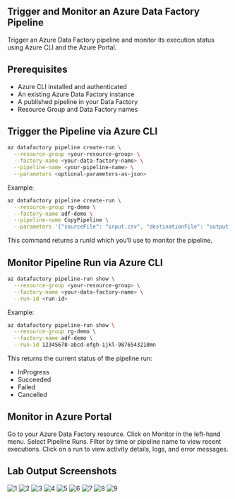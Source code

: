 ## Trigger and Monitor an Azure Data Factory Pipeline
Trigger an Azure Data Factory pipeline and monitor its execution status using Azure CLI and the Azure Portal.

## Prerequisites
- Azure CLI installed and authenticated
- An existing Azure Data Factory instance
- A published pipeline in your Data Factory
- Resource Group and Data Factory names

## Trigger the Pipeline via Azure CLI
```bash
az datafactory pipeline create-run \
  --resource-group <your-resource-group> \
  --factory-name <your-data-factory-name> \
  --pipeline-name <your-pipeline-name> \
  --parameters <optional-parameters-as-json>
```    

Example:
```bash
az datafactory pipeline create-run \
  --resource-group rg-demo \
  --factory-name adf-demo \
  --pipeline-name CopyPipeline \
  --parameters '{"sourceFile": "input.csv", "destinationFile": "output.csv"}'
```
This command returns a runId which you’ll use to monitor the pipeline.

## Monitor Pipeline Run via Azure CLI
```bash
az datafactory pipeline-run show \
  --resource-group <your-resource-group> \
  --factory-name <your-data-factory-name> \
  --run-id <run-id>
```    
Example:
```bash
az datafactory pipeline-run show \
  --resource-group rg-demo \
  --factory-name adf-demo \
  --run-id 12345678-abcd-efgh-ijkl-9876543210mn
```
This returns the current status of the pipeline run:

- InProgress
- Succeeded
- Failed
- Cancelled

## Monitor in Azure Portal
Go to your Azure Data Factory resource.
Click on Monitor in the left-hand menu.
Select Pipeline Runs.
Filter by time or pipeline name to view recent executions.
Click on a run to view activity details, logs, and error messages.

## Lab Output Screenshots 

![1](https://github.com/user-attachments/assets/d790a774-ce21-4162-b671-de7ec5f910f5)
![2](https://github.com/user-attachments/assets/1f20f386-ac48-43ab-8ae7-656b6087669b)
![3](https://github.com/user-attachments/assets/0aba8bcd-f589-4223-aaad-e051f110aca5)
![4](https://github.com/user-attachments/assets/86226cb8-e1ed-4151-8297-78cb00ca122f)
![5](https://github.com/user-attachments/assets/ac98c01c-3450-48a2-a896-604eb23bdaf6)
![6](https://github.com/user-attachments/assets/7ed8cf52-5f55-47c2-8312-7e5a073d8b22)
![7](https://github.com/user-attachments/assets/6d805f6a-38b4-4683-bcb9-3bd761914a03)
![8](https://github.com/user-attachments/assets/2808a277-dcca-4700-9e8a-45926cc61228)
![9](https://github.com/user-attachments/assets/85bd4457-423e-4158-829b-3a10e6236cd9)


